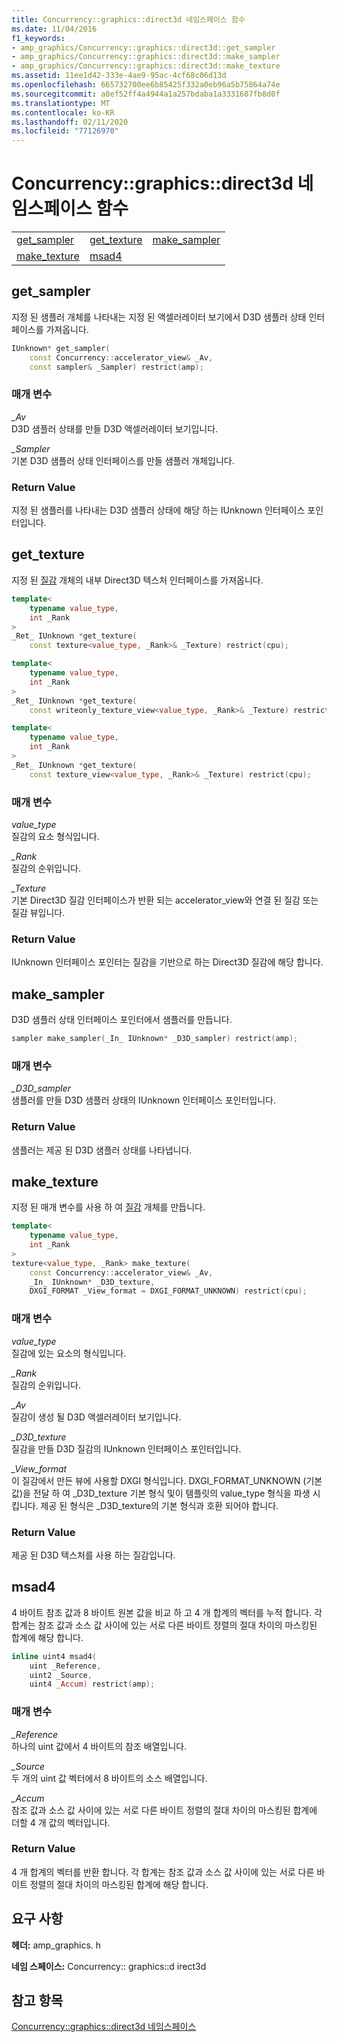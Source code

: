 ```yaml
---
title: Concurrency::graphics::direct3d 네임스페이스 함수
ms.date: 11/04/2016
f1_keywords:
- amp_graphics/Concurrency::graphics::direct3d::get_sampler
- amp_graphics/Concurrency::graphics::direct3d::make_sampler
- amp_graphics/Concurrency::graphics::direct3d::make_texture
ms.assetid: 11ee1d42-333e-4ae9-95ac-4cf68c06d13d
ms.openlocfilehash: 665732700ee6b85425f332a0eb96a5b75864a74e
ms.sourcegitcommit: a8ef52ff4a4944a1a257bdaba1a3331607fb8d0f
ms.translationtype: MT
ms.contentlocale: ko-KR
ms.lasthandoff: 02/11/2020
ms.locfileid: "77126970"
---
```

# <a name="concurrencygraphicsdirect3d-namespace-functions"></a>Concurrency::graphics::direct3d 네임스페이스 함수

||||
|-|-|-|
|[get_sampler](#get_sampler)|[get_texture](#get_texture)|[make_sampler](#make_sampler)|
|[make_texture](#make_texture)|[msad4](#msad4)|

## <a name="get_sampler"></a>get_sampler

지정 된 샘플러 개체를 나타내는 지정 된 액셀러레이터 보기에서 D3D 샘플러 상태 인터페이스를 가져옵니다.

```cpp
IUnknown* get_sampler(
    const Concurrency::accelerator_view& _Av,
    const sampler& _Sampler) restrict(amp);
```

### <a name="parameters"></a>매개 변수

*_Av*<br/>
D3D 샘플러 상태를 만들 D3D 액셀러레이터 보기입니다.

*_Sampler*<br/>
기본 D3D 샘플러 상태 인터페이스를 만들 샘플러 개체입니다.

### <a name="return-value"></a>Return Value

지정 된 샘플러를 나타내는 D3D 샘플러 상태에 해당 하는 IUnknown 인터페이스 포인터입니다.

## <a name="get_texture"></a>get_texture

지정 된 [질감](texture-class.md) 개체의 내부 Direct3D 텍스처 인터페이스를 가져옵니다.

```cpp
template<
    typename value_type,
    int _Rank
>
_Ret_ IUnknown *get_texture(
    const texture<value_type, _Rank>& _Texture) restrict(cpu);

template<
    typename value_type,
    int _Rank
>
_Ret_ IUnknown *get_texture(
    const writeonly_texture_view<value_type, _Rank>& _Texture) restrict(cpu);

template<
    typename value_type,
    int _Rank
>
_Ret_ IUnknown *get_texture(
    const texture_view<value_type, _Rank>& _Texture) restrict(cpu);
```

### <a name="parameters"></a>매개 변수

*value_type*<br/>
질감의 요소 형식입니다.

*_Rank*<br/>
질감의 순위입니다.

*_Texture*<br/>
기본 Direct3D 질감 인터페이스가 반환 되는 accelerator_view와 연결 된 질감 또는 질감 뷰입니다.

### <a name="return-value"></a>Return Value

IUnknown 인터페이스 포인터는 질감을 기반으로 하는 Direct3D 질감에 해당 합니다.

## <a name="make_sampler"></a>make_sampler

D3D 샘플러 상태 인터페이스 포인터에서 샘플러를 만듭니다.

```cpp
sampler make_sampler(_In_ IUnknown* _D3D_sampler) restrict(amp);
```

### <a name="parameters"></a>매개 변수

*_D3D_sampler*<br/>
샘플러를 만들 D3D 샘플러 상태의 IUnknown 인터페이스 포인터입니다.

### <a name="return-value"></a>Return Value

샘플러는 제공 된 D3D 샘플러 상태를 나타냅니다.

## <a name="make_texture"></a>make_texture

지정 된 매개 변수를 사용 하 여 [질감](texture-class.md) 개체를 만듭니다.

```cpp
template<
    typename value_type,
    int _Rank
>
texture<value_type, _Rank> make_texture(
    const Concurrency::accelerator_view& _Av,
    _In_ IUnknown* _D3D_texture,
    DXGI_FORMAT _View_format = DXGI_FORMAT_UNKNOWN) restrict(cpu);
```

### <a name="parameters"></a>매개 변수

*value_type*<br/>
질감에 있는 요소의 형식입니다.

*_Rank*<br/>
질감의 순위입니다.

*_Av*<br/>
질감이 생성 될 D3D 액셀러레이터 보기입니다.

*_D3D_texture*<br/>
질감을 만들 D3D 질감의 IUnknown 인터페이스 포인터입니다.

*_View_format*<br/>
이 질감에서 만든 뷰에 사용할 DXGI 형식입니다. DXGI_FORMAT_UNKNOWN (기본값)을 전달 하 여 _D3D_texture 기본 형식 및이 템플릿의 value_type 형식을 파생 시킵니다. 제공 된 형식은 _D3D_texture의 기본 형식과 호환 되어야 합니다.

### <a name="return-value"></a>Return Value

제공 된 D3D 텍스처를 사용 하는 질감입니다.

## <a name="msad4"></a>msad4

4 바이트 참조 값과 8 바이트 원본 값을 비교 하 고 4 개 합계의 벡터를 누적 합니다. 각 합계는 참조 값과 소스 값 사이에 있는 서로 다른 바이트 정렬의 절대 차이의 마스킹된 합계에 해당 합니다.

```cpp
inline uint4 msad4(
    uint _Reference,
    uint2 _Source,
    uint4 _Accum) restrict(amp);
```

### <a name="parameters"></a>매개 변수

*_Reference*<br/>
하나의 uint 값에서 4 바이트의 참조 배열입니다.

*_Source*<br/>
두 개의 uint 값 벡터에서 8 바이트의 소스 배열입니다.

*_Accum*<br/>
참조 값과 소스 값 사이에 있는 서로 다른 바이트 정렬의 절대 차이의 마스킹된 합계에 더할 4 개 값의 벡터입니다.

### <a name="return-value"></a>Return Value

4 개 합계의 벡터를 반환 합니다. 각 합계는 참조 값과 소스 값 사이에 있는 서로 다른 바이트 정렬의 절대 차이의 마스킹된 합계에 해당 합니다.

## <a name="requirements"></a>요구 사항

**헤더:** amp_graphics. h

**네임 스페이스:** Concurrency:: graphics::d irect3d

## <a name="see-also"></a>참고 항목

[Concurrency::graphics::direct3d 네임스페이스](concurrency-graphics-direct3d-namespace.md)
